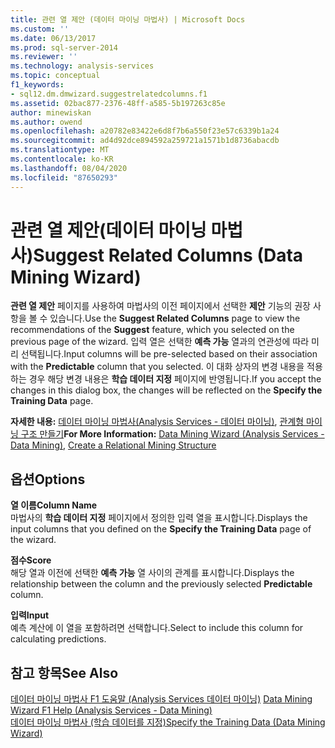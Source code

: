 ```yaml
---
title: 관련 열 제안 (데이터 마이닝 마법사) | Microsoft Docs
ms.custom: ''
ms.date: 06/13/2017
ms.prod: sql-server-2014
ms.reviewer: ''
ms.technology: analysis-services
ms.topic: conceptual
f1_keywords:
- sql12.dm.dmwizard.suggestrelatedcolumns.f1
ms.assetid: 02bac877-2376-48ff-a585-5b197263c85e
author: minewiskan
ms.author: owend
ms.openlocfilehash: a20782e83422e6d8f7b6a550f23e57c6339b1a24
ms.sourcegitcommit: ad4d92dce894592a259721a1571b1d8736abacdb
ms.translationtype: MT
ms.contentlocale: ko-KR
ms.lasthandoff: 08/04/2020
ms.locfileid: "87650293"
---
```

# <a name="suggest-related-columns-data-mining-wizard"></a><span data-ttu-id="96f0a-102">관련 열 제안(데이터 마이닝 마법사)</span><span class="sxs-lookup"><span data-stu-id="96f0a-102">Suggest Related Columns (Data Mining Wizard)</span></span>
  <span data-ttu-id="96f0a-103">**관련 열 제안** 페이지를 사용하여 마법사의 이전 페이지에서 선택한 **제안** 기능의 권장 사항을 볼 수 있습니다.</span><span class="sxs-lookup"><span data-stu-id="96f0a-103">Use the **Suggest Related Columns** page to view the recommendations of the **Suggest** feature, which you selected on the previous page of the wizard.</span></span> <span data-ttu-id="96f0a-104">입력 열은 선택한 **예측 가능** 열과의 연관성에 따라 미리 선택됩니다.</span><span class="sxs-lookup"><span data-stu-id="96f0a-104">Input columns will be pre-selected based on their association with the **Predictable** column that you selected.</span></span> <span data-ttu-id="96f0a-105">이 대화 상자의 변경 내용을 적용하는 경우 해당 변경 내용은 **학습 데이터 지정** 페이지에 반영됩니다.</span><span class="sxs-lookup"><span data-stu-id="96f0a-105">If you accept the changes in this dialog box, the changes will be reflected on the **Specify the Training Data** page.</span></span>  
  
 <span data-ttu-id="96f0a-106">**자세한 내용:** [데이터 마이닝 마법사&#40;Analysis Services - 데이터 마이닝&#41;](data-mining/data-mining-wizard-analysis-services-data-mining.md), [관계형 마이닝 구조 만들기](data-mining/create-a-relational-mining-structure.md)</span><span class="sxs-lookup"><span data-stu-id="96f0a-106">**For More Information:** [Data Mining Wizard &#40;Analysis Services - Data Mining&#41;](data-mining/data-mining-wizard-analysis-services-data-mining.md), [Create a Relational Mining Structure](data-mining/create-a-relational-mining-structure.md)</span></span>  
  
## <a name="options"></a><span data-ttu-id="96f0a-107">옵션</span><span class="sxs-lookup"><span data-stu-id="96f0a-107">Options</span></span>  
 <span data-ttu-id="96f0a-108">**열 이름**</span><span class="sxs-lookup"><span data-stu-id="96f0a-108">**Column Name**</span></span>  
 <span data-ttu-id="96f0a-109">마법사의 **학습 데이터 지정** 페이지에서 정의한 입력 열을 표시합니다.</span><span class="sxs-lookup"><span data-stu-id="96f0a-109">Displays the input columns that you defined on the **Specify the Training Data** page of the wizard.</span></span>  
  
 <span data-ttu-id="96f0a-110">**점수**</span><span class="sxs-lookup"><span data-stu-id="96f0a-110">**Score**</span></span>  
 <span data-ttu-id="96f0a-111">해당 열과 이전에 선택한 **예측 가능** 열 사이의 관계를 표시합니다.</span><span class="sxs-lookup"><span data-stu-id="96f0a-111">Displays the relationship between the column and the previously selected **Predictable** column.</span></span>  
  
 <span data-ttu-id="96f0a-112">**입력**</span><span class="sxs-lookup"><span data-stu-id="96f0a-112">**Input**</span></span>  
 <span data-ttu-id="96f0a-113">예측 계산에 이 열을 포함하려면 선택합니다.</span><span class="sxs-lookup"><span data-stu-id="96f0a-113">Select to include this column for calculating predictions.</span></span>  
  
## <a name="see-also"></a><span data-ttu-id="96f0a-114">참고 항목</span><span class="sxs-lookup"><span data-stu-id="96f0a-114">See Also</span></span>  
 <span data-ttu-id="96f0a-115">[데이터 마이닝 마법사 F1 도움말 &#40;Analysis Services 데이터 마이닝&#41;](data-mining-wizard-f1-help-analysis-services-data-mining.md) </span><span class="sxs-lookup"><span data-stu-id="96f0a-115">[Data Mining Wizard F1 Help &#40;Analysis Services - Data Mining&#41;](data-mining-wizard-f1-help-analysis-services-data-mining.md) </span></span>  
 [<span data-ttu-id="96f0a-116">데이터 마이닝 마법사 &#40;학습 데이터를 지정&#41;</span><span class="sxs-lookup"><span data-stu-id="96f0a-116">Specify the Training Data &#40;Data Mining Wizard&#41;</span></span>](specify-the-training-data-data-mining-wizard.md)  
  
  
